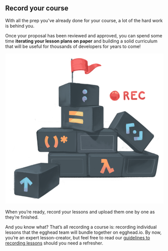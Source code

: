 ## Record your course
With all the prep you've already done for your course, a lot of the hard work is behind you.

Once your proposal has been reviewed and approved, you can spend some time **iterating your lesson plans on paper** and building a solid curriculum that will be useful for thousands of developers for years to come!

![building_a_course](/static/illos/ch3_s5_buildingcourse.png)

When you’re ready, record your lessons and upload them one by one as they’re finished.

And you know what? That’s all recording a course is: recording individual lessons that the egghead team will bundle together on egghead.io. By now, you’re an expert lesson-creator, but feel free to read our [guidelines to recording lessons](#record-your-lesson) should you need a refresher.

